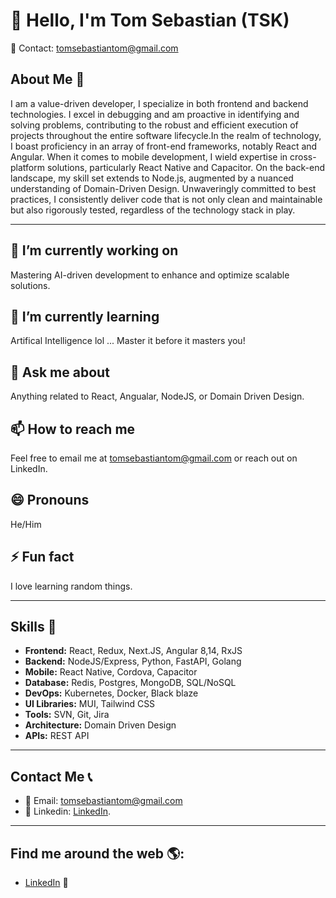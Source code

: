 # 👋 Hello, I'm Tom Sebastian (TSK)

📧 Contact: [tomsebastiantom@gmail.com](mailto:tomsebastiantom@gmail.com)

## About Me 🌟

I am a value-driven developer, I specialize in both frontend and backend technologies. I excel in debugging and am proactive in identifying and solving problems, contributing to the robust and efficient execution of projects throughout the entire software lifecycle.In the realm of technology, I boast proficiency in an array of front-end frameworks, notably React and Angular. When it comes to mobile development, I wield expertise in cross-platform solutions, particularly React Native and Capacitor. On the back-end landscape, my skill set extends to Node.js, augmented by a nuanced understanding of Domain-Driven Design. Unwaveringly committed to best practices, I consistently deliver code that is not only clean and maintainable but also rigorously tested, regardless of the technology stack in play.


---

## 🔭 I’m currently working on

Mastering AI-driven development to enhance and optimize scalable solutions.


## 🌱 I’m currently learning 

Artifical Intelligence   lol ... Master it before it masters you!

## 💬 Ask me about

Anything related to React, Angualar, NodeJS, or Domain Driven Design.

## 📫 How to reach me

Feel free to email me at [tomsebastiantom@gmail.com](mailto:tomsebastiantom@gmail.com) or reach out on LinkedIn.

## 😄 Pronouns

He/Him

## ⚡ Fun fact

I love learning random things.

---

## Skills 💼

- **Frontend:** React, Redux, Next.JS, Angular 8,14, RxJS
- **Backend:** NodeJS/Express, Python, FastAPI, Golang
- **Mobile:** React Native, Cordova, Capacitor
- **Database:** Redis, Postgres, MongoDB, SQL/NoSQL
- **DevOps:** Kubernetes, Docker, Black blaze
- **UI Libraries:** MUI, Tailwind CSS
- **Tools:** SVN, Git, Jira
- **Architecture:** Domain Driven Design
- **APIs:** REST API

---

## Contact Me 📞

- 📧 Email: [tomsebastiantom@gmail.com](mailto:tomsebastiantom@gmail.com)
- 💼 Linkedin: [LinkedIn](https://www.linkedin.com/in/tom-sebastian-tom/).

---

## Find me around the web 🌎:

- [LinkedIn](https://www.linkedin.com/in/tom-sebastian-tom/) 👔

